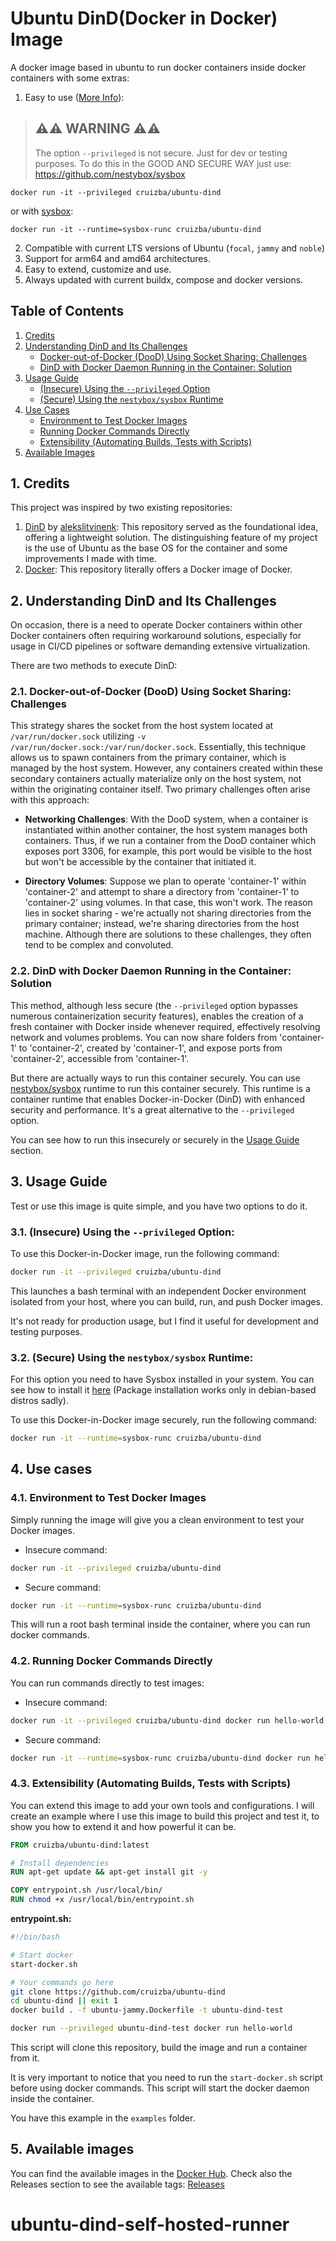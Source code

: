# Ubuntu DinD(Docker in Docker) Image

A docker image based in ubuntu to run docker containers inside docker containers with some extras:

1. Easy to use ([More Info](#3-usage-guide)):
> ## :warning::warning: WARNING :warning::warning:
> The option `--privileged` is not secure. Just for dev or testing purposes.
> To do this in the GOOD AND SECURE WAY just use: https://github.com/nestybox/sysbox
```
docker run -it --privileged cruizba/ubuntu-dind
```
or with [sysbox](https://github.com/nestybox/sysbox/blob/master/docs/user-guide/install-package.md):
```
docker run -it --runtime=sysbox-runc cruizba/ubuntu-dind
```
2. Compatible with current LTS versions of Ubuntu (`focal`, `jammy` and `noble`)
3. Support for arm64 and amd64 architectures.
4. Easy to extend, customize and use.
5. Always updated with current buildx, compose and docker versions.

## Table of Contents

1. [Credits](#1-credits)
2. [Understanding DinD and Its Challenges](#2-understanding-dind-and-its-challenges)
   - [Docker-out-of-Docker (DooD) Using Socket Sharing: Challenges](#21-docker-out-of-docker-dood-using-socket-sharing-challenges)
   - [DinD with Docker Daemon Running in the Container: Solution](#22-dind-with-docker-daemon-running-in-the-container-solution)
3. [Usage Guide](#3-usage-guide)
   - [(Insecure) Using the `--privileged` Option](#31-insecure-using-the---privileged-option)
   - [(Secure) Using the `nestybox/sysbox` Runtime](#32-secure-using-the-nestyboxsysbox-runtime)
4. [Use Cases](#4-use-cases)
   - [Environment to Test Docker Images](#41-environment-to-test-docker-images)
   - [Running Docker Commands Directly](#42-running-docker-commands-directly)
   - [Extensibility (Automating Builds, Tests with Scripts)](#43-extensibility-automating-builds-tests-with-scripts)
5. [Available Images](#5-available-images)

## 1. Credits

This project was inspired by two existing repositories:

1. [DinD](https://github.com/alekslitvinenk/dind) by [alekslitvinenk](https://github.com/alekslitvinenk): This repository served as the foundational idea, offering a lightweight solution. The distinguishing feature of my project is the use of Ubuntu as the base OS for the container and some improvements I made with time.
2. [Docker](https://github.com/docker-library/docker): This repository literally offers a Docker image of Docker.

## 2. Understanding DinD and Its Challenges

On occasion, there is a need to operate Docker containers within other Docker containers often requiring workaround solutions, especially for usage in CI/CD pipelines or software demanding extensive virtualization.

There are two methods to execute DinD:

### 2.1. Docker-out-of-Docker (DooD) Using Socket Sharing: Challenges

This strategy shares the socket from the host system located at `/var/run/docker.sock` utilizing `-v /var/run/docker.sock:/var/run/docker.sock`. Essentially, this technique allows us to spawn containers from the primary container, which is managed by the host system. However, any containers created within these secondary containers actually materialize only on the host system, not within the originating container itself. Two primary challenges often arise with this approach:

- **Networking Challenges**: With the DooD system, when a container is instantiated within another container, the host system manages both containers. Thus, if we run a container from the DooD container which exposes port 3306, for example, this port would be visible to the host but won't be accessible by the container that initiated it.

- **Directory Volumes**: Suppose we plan to operate 'container-1' within 'container-2' and attempt to share a directory from 'container-1' to 'container-2' using volumes. In that case, this won't work. The reason lies in socket sharing - we're actually not sharing directories from the primary container; instead, we're sharing directories from the host machine. Although there are solutions to these challenges, they often tend to be complex and convoluted.

### 2.2. DinD with Docker Daemon Running in the Container: Solution

This method, although less secure (the `--privileged` option bypasses numerous containerization security features), enables the creation of a fresh container with Docker inside whenever required, effectively resolving network and volumes problems. You can now share folders from 'container-1' to 'container-2', created by 'container-1', and expose ports from 'container-2', accessible from 'container-1'.

But there are actually ways to run this container securely. You can use [nestybox/sysbox](https://github.com/nestybox/sysbox) runtime to run this container securely. This runtime is a container runtime that enables Docker-in-Docker (DinD) with enhanced security and performance. It's a great alternative to the `--privileged` option.

You can see how to run this insecurely or securely in the [Usage Guide](#usage-guide) section.

## 3. Usage Guide

Test or use this image is quite simple, and you have two options to do it.

### 3.1. (Insecure) Using the `--privileged` Option:

To use this Docker-in-Docker image, run the following command:

```bash
docker run -it --privileged cruizba/ubuntu-dind
```

This launches a bash terminal with an independent Docker environment isolated from your host, where you can build, run, and push Docker images.

It's not ready for production usage, but I find it useful for development and testing purposes.

### 3.2. (Secure) Using the `nestybox/sysbox` Runtime:

For this option you need to have Sysbox installed in your system. You can see how to install it [here](https://github.com/nestybox/sysbox/blob/master/docs/user-guide/install-package.md) (Package installation works only in debian-based distros sadly).

To use this Docker-in-Docker image securely, run the following command:

```bash
docker run -it --runtime=sysbox-runc cruizba/ubuntu-dind
```

## 4. Use cases

### 4.1. Environment to Test Docker Images

Simply running the image will give you a clean environment to test your Docker images.

- Insecure command:
```bash
docker run -it --privileged cruizba/ubuntu-dind
```
- Secure command:
```bash
docker run -it --runtime=sysbox-runc cruizba/ubuntu-dind
```

This will run a root bash terminal inside the container, where you can run docker commands.

### 4.2. Running Docker Commands Directly

You can run commands directly to test images:

- Insecure command:
```bash
docker run -it --privileged cruizba/ubuntu-dind docker run hello-world
```
- Secure command:
```bash
docker run -it --runtime=sysbox-runc cruizba/ubuntu-dind docker run hello-world
```

### 4.3. Extensibility (Automating Builds, Tests with Scripts)

You can extend this image to add your own tools and configurations. I will create an example where I use this image to build this project and test it, to show you how to extend it and how powerful it can be.

```Dockerfile
FROM cruizba/ubuntu-dind:latest

# Install dependencies
RUN apt-get update && apt-get install git -y

COPY entrypoint.sh /usr/local/bin/
RUN chmod +x /usr/local/bin/entrypoint.sh
```

**entrypoint.sh:**
```bash
#!/bin/bash

# Start docker
start-docker.sh

# Your commands go here
git clone https://github.com/cruizba/ubuntu-dind
cd ubuntu-dind || exit 1
docker build . -f ubuntu-jammy.Dockerfile -t ubuntu-dind-test

docker run --privileged ubuntu-dind-test docker run hello-world
```

This script will clone this repository, build the image and run a container from it.

It is very important to notice that you need to run the `start-docker.sh` script before using docker commands. This script will start the docker daemon inside the container.

You have this example in the `examples` folder.

## 5. Available images

You can find the available images in the [Docker Hub](https://hub.docker.com/r/cruizba/ubuntu-dind).
Check also the Releases section to see the available tags: [Releases](https://github.com/cruizba/ubuntu-dind/releases)
# ubuntu-dind-self-hosted-runner
